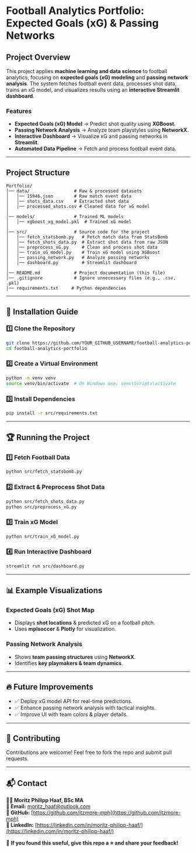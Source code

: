 # Football Analytics Portfolio: Expected Goals (xG) & Passing Networks

## Project Overview
This project applies **machine learning and data science** to football analytics, focusing on **expected goals (xG) modeling** and **passing network analysis**. The system fetches football event data, processes shot data, trains an xG model, and visualizes results using an **interactive Streamlit dashboard**.

### Features
- **Expected Goals (xG) Model** → Predict shot quality using **XGBoost**.
- **Passing Network Analysis** → Analyze team playstyles using **NetworkX**.
- **Interactive Dashboard** → Visualize xG and passing networks in **Streamlit**.
- **Automated Data Pipeline** → Fetch and process football event data.

---

## Project Structure
```plaintext
Portfolio/
│── data/                 # Raw & processed datasets
│   │── 15946.json        # Raw match event data
│   │── shots_data.csv    # Extracted shot data
│   │── processed_shots.csv # Cleaned data for xG model
│
│── models/               # Trained ML models
│   │── xgboost_xg_model.pkl  # Trained xG model
│
│── src/                  # Source code for the project
│   │── fetch_statsbomb.py   # Fetch match data from StatsBomb
│   │── fetch_shots_data.py  # Extract shot data from raw JSON
│   │── preprocess_xG.py     # Clean and process shot data
│   │── train_xG_model.py    # Train xG model using XGBoost
│   │── passing_network.py   # Analyze passing networks
│   │── dashboard.py         # Streamlit dashboard
│
│── README.md             # Project documentation (this file)
│── .gitignore            # Ignore unnecessary files (e.g., .csv, .pkl)
│── requirements.txt     # Python dependencies
```

---

## 🚀 Installation Guide

### 1️⃣ Clone the Repository
```bash
git clone https://github.com/YOUR_GITHUB_USERNAME/football-analytics-portfolio.git
cd football-analytics-portfolio
```

### 2️⃣ Create a Virtual Environment
```bash
python -m venv venv
source venv/bin/activate  # On Windows use: venv\Scripts\activate
```

### 3️⃣ Install Dependencies
```bash
pip install -r src/requirements.txt
```

---

## 🏆 Running the Project

### 1️⃣ Fetch Football Data
```bash
python src/fetch_statsbomb.py
```

### 2️⃣ Extract & Preprocess Shot Data
```bash
python src/fetch_shots_data.py
python src/preprocess_xG.py
```

### 3️⃣ Train xG Model
```bash
python src/train_xG_model.py
```

### 4️⃣ Run Interactive Dashboard
```bash
streamlit run src/dashboard.py
```

---

## 📊 Example Visualizations
### Expected Goals (xG) Shot Map
- Displays **shot locations** & predicted xG on a football pitch.
- Uses **mplsoccer** & **Plotly** for visualization.

### Passing Network Analysis
- Shows **team passing structures** using **NetworkX**.
- Identifies **key playmakers & team dynamics**.

---

## 🔥 Future Improvements
- ✅ Deploy xG model API for real-time predictions.
- ✅ Enhance passing network analysis with tactical insights.
- ✅ Improve UI with team colors & player details.

---

## 🤝 Contributing
Contributions are welcome! Feel free to fork the repo and submit pull requests.

---

## 📬 Contact
**👨‍💻 Moritz Philipp Haaf, BSc MA**  
**📩 Email:** [moritz_haaf@outlook.com](mailto:moritz_haaf@outlook.com)  
**🔗 GitHub:** [https://github.com/itzmore-mph](https://github.com/itzmore-mph)  
**🔗 LinkedIn:** [https://linkedin.com/in/moritz-philipp-haaf/](https://linkedin.com/in/moritz-philipp-haaf/)  

🚀 **If you found this useful, give this repo a ⭐ and share your feedback!**
